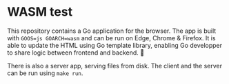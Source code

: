 # WASM test

This repository contains a Go application for the browser. The app is built with
`GOOS=js GOARCH=wasm` and can be run on Edge, Chrome & Firefox. It is able to update
the HTML using Go template library, enabling Go developper to share logic between
frontend and backend. :tada:

There is also a server app, serving files from disk. The client
and the server can be run using `make run`.
